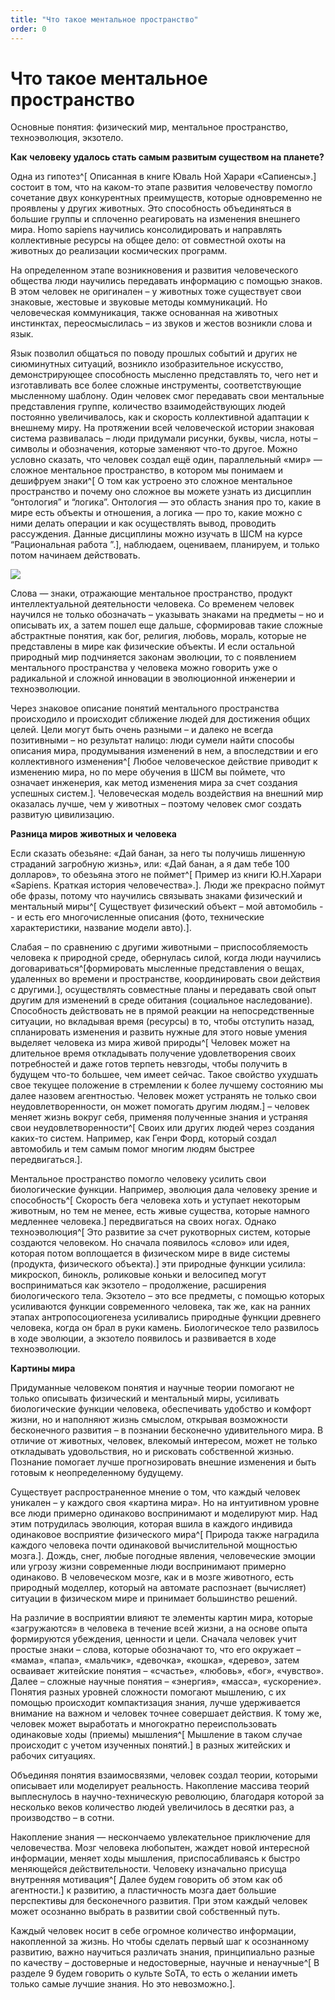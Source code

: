 ```yaml
---
title: "Что такое ментальное пространство"
order: 0
---
```


# Что такое ментальное пространство

Основные понятия: физический мир, ментальное пространство, техноэволюция, экзотело.

**Как** **человеку удалось стать самым развитым существом на планете?**

Одна из гипотез^[ Описанная в книге Юваль Ной Харари «Сапиенсы».] состоит в том, что на каком-то этапе развития человечеству помогло сочетание двух конкурентных преимуществ, которые одновременно не проявлены у других животных. Это способность объединяться в большие группы и сплоченно реагировать на изменения внешнего мира. Homo sapiens научились консолидировать и направлять коллективные ресурсы на общее дело: от совместной охоты на животных до реализации космических программ.

На определенном этапе возникновения и развития человеческого общества люди научились передавать информацию с помощью знаков. В этом человек не оригинален – у животных тоже существует свои знаковые, жестовые и звуковые методы коммуникаций. Но человеческая коммуникация, также основанная на животных инстинктах, переосмыслилась – из звуков и жестов возникли слова и язык.

Язык позволил общаться по поводу прошлых событий и других не сиюминутных ситуаций, возникло изобразительное искусство, демонстрирующее способность мысленно представлять то, чего нет и изготавливать все более сложные инструменты, соответствующие мысленному шаблону. Один человек смог передавать свои ментальные представления группе, количество взаимодействующих людей постоянно увеличивалось, как и скорость коллективной адаптации к внешнему миру. На протяжении всей человеческой истории знаковая система развивалась – люди придумали рисунки, буквы, числа, ноты – символы и обозначения, которые заменяют что-то другое. Можно условно сказать, что человек создал ещё один, параллельный «мир» — сложное ментальное пространство, в котором мы понимаем и дешифруем знаки^[ О том как устроено это сложное ментальное пространство и почему оно сложное вы можете узнать из дисциплин “онтология” и “логика”. Онтология — это область знания про то, какие в мире есть объекты и отношения, а логика — про то, какие можно с ними делать операции и как осуществлять вывод, проводить рассуждения. Данные дисциплины можно изучать в ШСМ на курсе “Рациональная работа ”.], наблюдаем, оцениваем, планируем, и только потом начинаем действовать.

![](/ru/systems-self-development/0.jpg)

Слова — знаки, отражающие ментальное пространство, продукт интеллектуальной деятельности человека. Со временем человек научился не только обозначать – указывать знаками на предметы – но и описывать их, а затем пошел еще дальше, сформировав такие сложные абстрактные понятия, как бог, религия, любовь, мораль, которые не представлены в мире как физические объекты. И если остальной природный мир подчиняется законам эволюции, то с появлением ментального пространства у человека можно говорить уже о радикальной и сложной инновации в эволюционной инженерии и техноэволюции.

Через знаковое описание понятий ментального пространства происходило и происходит сближение людей для достижения общих целей. Цели могут быть очень разными – и далеко не всегда позитивными – но результат налицо: люди сумели найти способы описания мира, продумывания изменений в нем, а впоследствии и его коллективного изменения^[ Любое человеческое действие приводит к изменению мира, но по мере обучения в ШСМ вы поймете, что означает инженерия, как метод изменения мира за счет создания успешных систем.]. Человеческая модель воздействия на внешний мир оказалась лучше, чем у животных – поэтому человек смог создать развитую цивилизацию.

**Разница миров животных и человека**

Если сказать обезьяне: «Дай банан, за него ты получишь лишенную страданий загробную жизнь», или: «Дай банан, а я дам тебе 100 долларов», то обезьяна этого не поймет^[ Пример из книги Ю.Н.Харари «Sapiens. Краткая история человечества».]. Люди же прекрасно поймут обе фразы, потому что научились связывать знаками физический и ментальный миры^[ Существует физический объект – мой автомобиль -- и есть его многочисленные описания (фото, технические характеристики, название модели авто).].

Слабая – по сравнению с другими животными – приспособляемость человека к природной среде, обернулась силой, когда люди научились договариваться^[формировать мысленные представления о вещах, удаленных во времени и пространстве, координировать свои действия с другими.], осуществлять совместные планы и передавать свой опыт другим для изменений в среде обитания (социальное наследование). Способность действовать не в прямой реакции на непосредственные ситуации, но вкладывая время (ресурсы) в то, чтобы отступить назад, спланировать изменения и развить нужные для этого новые умения выделяет человека из мира живой природы^[ Человек может на длительное время откладывать получение удовлетворения своих потребностей и даже готов терпеть невзгоды, чтобы получить в будущем что-то большее, чем имеет сейчас. Такое свойство ухудшать свое текущее положение в стремлении к более лучшему состоянию мы далее назовем агентностью. Человек может устранять не только свои неудовлетворенности, он может помогать другим людям.] – человек меняет жизнь вокруг себя, применяя полученные знания и устраняя свои неудовлетворенности^[ Своих или других людей через создания каких-то систем. Например, как Генри Форд, который создал автомобиль и тем самым помог многим людям быстрее передвигаться.].

Ментальное пространство помогло человеку усилить свои биологические функции. Например, эволюция дала человеку зрение и способность^[ Скорость бега человека хоть и уступает некоторым животным, но тем не менее, есть живые существа, которые намного медленнее человека.] передвигаться на своих ногах. Однако техноэволюция^[ Это развитие за счет рукотворных систем, которые создаются человеком. Но сначала появилось «слово» или идея, которая потом воплощается в физическом мире в виде системы (продукта, физического объекта).] эти природные функции усилила: микроскоп, бинокль, роликовые коньки и велосипед могут восприниматься как экзотело – продолжение, расширения биологического тела. Экзотело – это все предметы, с помощью которых усиливаются функции современного человека, так же, как на ранних этапах антропосоциогенеза усиливались природные функции древнего человека, когда он брал в руки камень. Биологическое тело развилось в ходе эволюции, а экзотело появилось и развивается в ходе техноэволюции.

**Картины мира**

Придуманные человеком понятия и научные теории помогают не только описывать физический и ментальный миры, усиливать биологические функции человека, обеспечивать удобство и комфорт жизни, но и наполняют жизнь смыслом, открывая возможности бесконечного развития – в познании бесконечно удивительного мира. В отличие от животных, человек, влекомый интересом, может не только откладывать удовольствия, но и рисковать собственной жизнью. Познание помогает лучше прогнозировать внешние изменения и быть готовым к неопределенному будущему.

Существует распространенное мнение о том, что каждый человек уникален – у каждого своя «картина мира». Но на интуитивном уровне все люди примерно одинаково воспринимают и моделируют мир. Над этим потрудилась эволюция, которая вшила в каждого индивида одинаковое восприятие физического мира^[ Природа также наградила каждого человека почти одинаковой вычислительной мощностью мозга.]. Дождь, снег, любые погодные явления, человеческие эмоции или угрозу жизни современные люди воспринимают примерно одинаково. В человеческом мозге, как и в мозге животного, есть природный моделлер, который на автомате распознает (вычисляет) ситуации в физическом мире и принимает большинство решений.

На различие в восприятии влияют те элементы картин мира, которые «загружаются» в человека в течение всей жизни, а на основе опыта формируются убеждения, ценности и цели. Сначала человек учит простые знаки – слова, которые обозначают то, что его окружает – «мама», «папа», «мальчик», «девочка», «кошка», «дерево», затем осваивает житейские понятия – «счастье», «любовь», «бог», «чувство». Далее – сложные научные понятия – «энергия», «масса», «ускорение». Понятия разных уровней сложности помогают мышлению, с их помощью происходит компактизация знания, лучше удерживается внимание на важном и человек точнее совершает действия. К тому же, человек может выработать и многократно переиспользовать одинаковые ходы (приемы) мышления^[ Мышление в таком случае происходит с учетом изученных понятий.] в разных житейских и рабочих ситуациях.

Объединяя понятия взаимосвязями, человек создал теории, которыми описывает или моделирует реальность. Накопление массива теорий выплеснулось в научно-техническую революцию, благодаря которой за несколько веков количество людей увеличилось в десятки раз, а производство – в сотни.

Накопление знания — нескончаемо увлекательное приключение для человечества. Мозг человека любопытен, жаждет новой интересной информации, меняет ходы мышления, приспосабливаясь к быстро меняющейся действительности. Человеку изначально присуща внутренняя мотивация^[ Далее будем говорить об этом как об агентности.] к развитию, а пластичность мозга дает большие перспективы для бесконечного развития. При этом каждый человек может осознанно выбрать в развитии свой собственный путь.

Каждый человек носит в себе огромное количество информации, накопленной за жизнь. Но чтобы сделать первый шаг к осознанному развитию, важно научиться различать знания, принципиально разные по качеству – достоверные и недостоверные, научные и ненаучные^[ В разделе 9 будем говорить о культе SoTA, то есть о желании иметь только самые лучшие знания. Но это невозможно.].